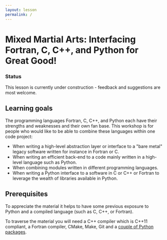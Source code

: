 ```yaml
---
layout: lesson
permalink: /
---
```


# Mixed Martial Arts: Interfacing Fortran, C, C++, and Python for Great Good!

<div class="panel panel-danger">
  <div class="panel-heading">
    <h3 class="panel-title">Status</h3>
  </div>
  <div class="panel-body">
    This lesson is currently under construction - feedback and suggestions are most
    welcome.
  </div>
</div>


## Learning goals

The programming languages Fortran, C, C++, and Python each have their strengths
and weaknesses and their own fan base. This workshop is for people who would
like to be able to combine these languages within one code project:

- When writing a high-level abstraction layer or interface to a "bare metal"
  legacy software written for instance in Fortran or C.
- When writing an efficient back-end to a code mainly written in a high-level
  language such as Python.
- When combining modules written in different programming languages.
- When writing a Python interface to a software in C or C++ or Fortran to
  leverage the wealth of libraries available in Python.


## Prerequisites

To appreciate the material it helps to have some previous exposure to Python
and a compiled language (such as C, C++, or Fortran).

To traverse the material you will need a C++ compiler which is C++11 compliant,
a Fortran compiler, CMake, Make, Git and a [couple of Python packages](https://coderefinery.github.io/installation/).
